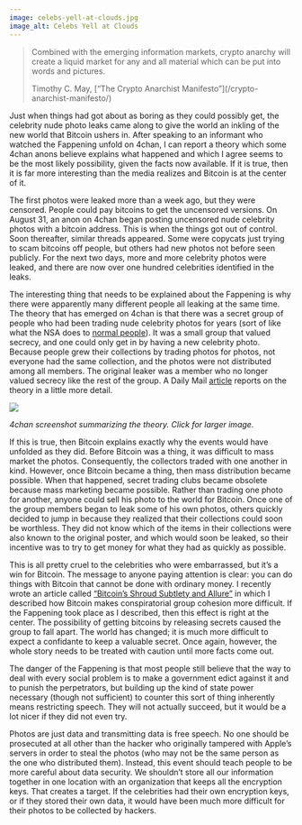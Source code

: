 ```yaml
---
image: celebs-yell-at-clouds.jpg
image_alt: Celebs Yell at Clouds
---
```


> Combined with the emerging information markets, crypto anarchy will create a liquid market for any and all material which can be put into words and pictures.</p>
>
> <footer class="blockquote-footer">Timothy C. May, [“The Crypto Anarchist Manifesto”](/crypto-anarchist-manifesto/)</footer>

Just when things had got about as boring as they could possibly get, the celebrity nude photo leaks came along to give the world an inkling of the new world that Bitcoin ushers in. After speaking to an informant who watched the Fappening unfold on 4chan, I can report a theory which some 4chan anons believe explains what happened and which I agree seems to be the most likely possibility, given the facts now available. If it is true, then it is far more interesting than the media realizes and Bitcoin is at the center of it.

The first photos were leaked more than a week ago, but they were censored. People could pay bitcoins to get the uncensored versions. On August 31, an anon on 4chan began posting uncensored nude celebrity photos with a bitcoin address. This is when the things got out of control. Soon thereafter, similar threads appeared. Some were copycats just trying to scam bitcoins off people, but others had new photos not before seen publicly. For the next two days, more and more celebrity photos were leaked, and there are now over one hundred celebrities identified in the leaks.

The interesting thing that needs to be explained about the Fappening is why there were apparently many different people all leaking at the same time. The theory that has emerged on 4chan is that there was a secret group of people who had been trading nude celebrity photos for years (sort of like what the NSA does to [normal people](http://arstechnica.com/tech-policy/2014/07/snowden-nsa-employees-routinely-pass-around-intercepted-nude-photos/)). It was a small group that valued secrecy, and one could only get in by having a new celebrity photo. Because people grew their collections by trading photos for photos, not everyone had the same collection, and the photos were not distributed among all members. The original leaker was a member who no longer valued secrecy like the rest of the group. A Daily Mail [article](http://www.dailymail.co.uk/news/article-2740387/New-wave-leaks-plague-celebrities-authorities-prove-unable-stop-spread-suggest-naked-photos-passed-users-online-CLUB-months.html) reports on the theory in a little more detail.

<div class="my-4 text-center">
  <a href="/static/img/mempool/the-fappening/vnd0H9J.jpg"><img class="img-fluid rounded d-block mx-auto" src="/static/img/mempool/the-fappening/vnd0H9J.jpg"></a>
  <p>
    <em>4chan screenshot summarizing the theory. Click for larger image.</em>
  </p>
</div>

If this is true, then Bitcoin explains exactly why the events would have unfolded as they did. Before Bitcoin was a thing, it was difficult to mass market the photos. Consequently, the collectors traded with one another in kind. However, once Bitcoin became a thing, then mass distribution became possible. When that happened, secret trading clubs became obsolete because mass marketing became possible. Rather than trading one photo for another, anyone could sell his photo to the world for Bitcoin. Once one of the group members began to leak some of his own photos, others quickly decided to jump in because they realized that their collections could soon be worthless. They did not know which of the items in their collections were also known to the original poster, and which would soon be leaked, so their incentive was to try to get money for what they had as quickly as possible.

This is all pretty cruel to the celebrities who were embarrassed, but it’s a win for Bitcoin. The message to anyone paying attention is clear: you can do things with Bitcoin that cannot be done with ordinary money. I recently wrote an article called [“Bitcoin’s Shroud Subtlety and Allure”](/mempool/bitcoins-shroud-of-subtlety-and-allure/ "Bitcoin’s Shroud of Subtlety and Allure") in which I described how Bitcoin makes conspiratorial group cohesion more difficult. If the Fappening took place as I described, then this effect is right at the center. The possibility of getting bitcoins by releasing secrets caused the group to fall apart. The world has changed; it is much more difficult to expect a confidante to keep a valuable secret. Once again, however, the whole story needs to be treated with caution until more facts come out.

The danger of the Fappening is that most people still believe that the way to deal with every social problem is to make a government edict against it and to punish the perpetrators, but building up the kind of state power necessary (though not sufficient) to counter this sort of thing inherently means restricting speech. They will not actually succeed, but it would be a lot nicer if they did not even try.

Photos are just data and transmitting data is free speech. No one should be prosecuted at all other than the hacker who originally tampered with Apple’s servers in order to steal the photos (who may not be the same person as the one who distributed them). Instead, this event should teach people to be more careful about data security. We shouldn’t store all our information together in one location with an organization that keeps all the encryption keys. That creates a target. If the celebrities had their own encryption keys, or if they stored their own data, it would have been much more difficult for their photos to be collected by hackers.
